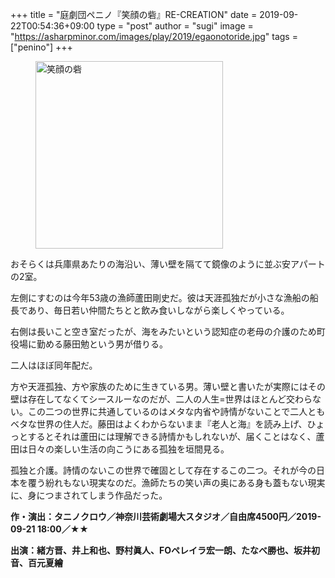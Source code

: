 +++
title = "庭劇団ペニノ『笑顔の砦』RE-CREATION"
date = 2019-09-22T00:54:36+09:00
type = "post"
author = "sugi"
image = "https://asharpminor.com/images/play/2019/egaonotoride.jpg"
tags = ["penino"]
+++
<figure class="alignleft"><img src="/images/play/2019/egaonotoride.jpg" alt="笑顔の砦" style="width: 300px !important;"></figure>

おそらくは兵庫県あたりの海沿い、薄い壁を隔てて鏡像のように並ぶ安アパートの2室。

左側にすむのは今年53歳の漁師蘆田剛史だ。彼は天涯孤独だが小さな漁船の船長であり、毎日若い仲間たちとと飲み食いしながら楽しくやっている。

右側は長いこと空き室だったが、海をみたいという認知症の老母の介護のため町役場に勤める藤田勉という男が借りる。

二人はほぼ同年配だ。

方や天涯孤独、方や家族のために生きている男。薄い壁と書いたが実際にはその壁は存在してなくてシースルーなのだが、二人の人生=世界はほとんど交わらない。この二つの世界に共通しているのはメタな内省や詩情がないことで二人ともベタな世界の住人だ。藤田はよくわからないまま『老人と海』を読み上げ、ひょっとするとそれは蘆田には理解できる詩情かもしれないが、届くことはなく、蘆田は日々の楽しい生活の向こうにある孤独を垣間見る。

孤独と介護。詩情のないこの世界で確固として存在するこの二つ。それが今の日本を覆う紛れもない現実なのだ。漁師たちの笑い声の奥にある身も蓋もない現実に、身につまされてしまう作品だった。

**作・演出：タニノクロウ／神奈川芸術劇場大スタジオ／自由席4500円／2019-09-21 18:00／★★**

**出演：緒方晋、井上和也、野村眞人、FOペレイラ宏一朗、たなべ勝也、坂井初音、百元夏繪**